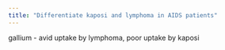 ```yaml
---
title: "Differentiate kaposi and lymphoma in AIDS patients"
---
```

gallium - avid uptake by lymphoma, poor uptake by kaposi

